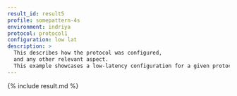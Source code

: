 ```yaml
---
result_id: result5
profile: somepattern-4s
environment: indriya
protocol: protocol1
configuration: low lat
description: >
  This describes how the protocol was configured,
  and any other relevant aspect.
  This example showcases a low-latency configuration for a given protocol.
---
```


{% include result.md %}
